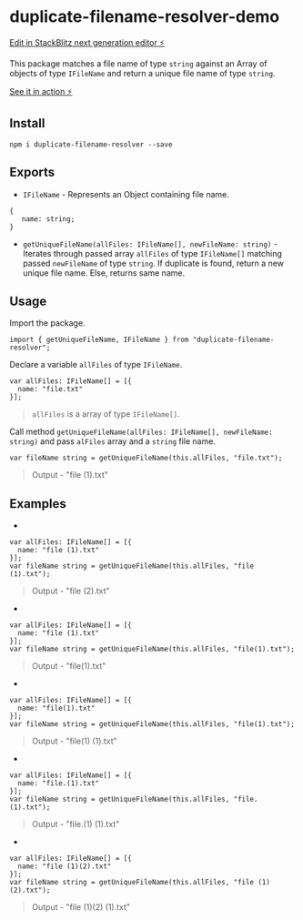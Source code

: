 # duplicate-filename-resolver-demo

[Edit in StackBlitz next generation editor ⚡️](https://stackblitz.com/~/github.com/dev-shuvodip/duplicate-filename-resolver-demo)

This package matches a file name of type `string` against an Array of objects of type `IFileName` and return a unique file name of type `string`.

[See it in action ⚡️](https://stackblitz.com/edit/angular-ivy-44q5bb)

## Install

`npm i duplicate-filename-resolver --save`

## Exports

- `IFileName` - Represents an Object containing file name.

```
{
   name: string;
}
```

- `getUniqueFileName(allFiles: IFileName[], newFileName: string)` - Iterates through passed array `allFiles` of type `IFileName[]` matching passed `newFileName` of type `string`. If duplicate is found, return a new unique file name. Else, returns same name.

## Usage

Import the package.

```
import { getUniqueFileName, IFileName } from "duplicate-filename-resolver";
```

Declare a variable `allFiles` of type `IFileName`.

```
var allFiles: IFileName[] = [{
  name: "file.txt"
}];
```

> `allFiles` is a array of type `IFileName[]`.

Call method `getUniqueFileName(allFiles: IFileName[], newFileName: string)` and pass `alFiles` array and a `string` file name.

```
var fileName string = getUniqueFileName(this.allFiles, "file.txt");
```

> Output - "file (1).txt"

## Examples

-

```
var allFiles: IFileName[] = [{
  name: "file (1).txt"
}];
var fileName string = getUniqueFileName(this.allFiles, "file (1).txt");
```

> Output - "file (2).txt"

-

```
var allFiles: IFileName[] = [{
  name: "file (1).txt"
}];
var fileName string = getUniqueFileName(this.allFiles, "file(1).txt");
```

> Output - "file(1).txt"

-

```
var allFiles: IFileName[] = [{
  name: "file(1).txt"
}];
var fileName string = getUniqueFileName(this.allFiles, "file(1).txt");
```

> Output - "file(1) (1).txt"

-

```
var allFiles: IFileName[] = [{
  name: "file.(1).txt"
}];
var fileName string = getUniqueFileName(this.allFiles, "file.(1).txt");
```

> Output - "file.(1) (1).txt"

-

```
var allFiles: IFileName[] = [{
  name: "file (1)(2).txt"
}];
var fileName string = getUniqueFileName(this.allFiles, "file (1)(2).txt");
```

> Output - "file (1)(2) (1).txt"
